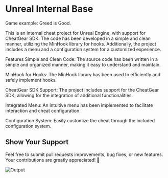 Unreal Internal Base
=====
Game example: Greed is Good.

This is an internal cheat project for Unreal Engine, with support for CheatGear SDK. The code has been developed in a simple and clean manner, utilizing the MinHook library for hooks. Additionally, the project includes a menu and a configuration system for a customized experience.

Features
Simple and Clean Code: The source code has been written in a simple and organized manner, making it easy to understand and maintain.

MinHook for Hooks: The MinHook library has been used to efficiently and safely implement hooks.

CheatGear SDK Support: The project includes support for the CheatGear SDK, allowing for the integration of additional functionalities.

Integrated Menu: An intuitive menu has been implemented to facilitate interaction and cheat configuration.

Configuration System: Easily customize the cheat through the included configuration system.

## Show Your Support

Feel free to submit pull requests improvements, bug fixes, or new features. Your contributions are greatly appreciated! 🌟

![Output](demonstration/image.png)

